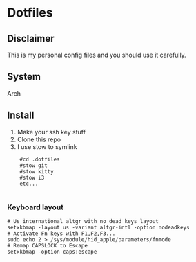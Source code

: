 # Dotfiles

## Disclaimer
This is my personal config files and you should use it carefully.

## System
Arch

## Install

1. Make your ssh key stuff
2. Clone this repo
3. I use stow to symlink
``` 
    #cd .dotfiles
    #stow git
    #stow kitty
    #stow i3
    etc...
    
```

### Keyboard layout
```
# Us international altgr with no dead keys layout
setxkbmap -layout us -variant altgr-intl -option nodeadkeys
# Activate Fn keys with F1,F2,F3...
sudo echo 2 > /sys/module/hid_apple/parameters/fnmode
# Remap CAPSLOCK to Escape
setxkbmap -option caps:escape
```
